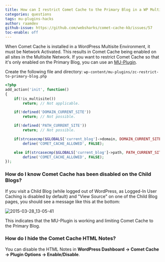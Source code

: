 ```yaml
---
title: How can I restrict Comet Cache to the Primary Blog in a WP Multisite Environment?
categories: questions
tags: mu-plugins-hacks
author: raamdev
github-issue: https://github.com/websharks/comet-cache-kb/issues/57
toc-enable: off
---
```


When Comet Cache is installed in a WordPress Multisite Environment, it must be Network Activated. This results in Comet Cache being enabled on all sites in the Multisite Network. If you want to restrict Comet Cache so that it's only enabled on the Primary Blog, you can use an [MU-Plugin](http://codex.wordpress.org/Must_Use_Plugins).

Create the following file and directory: `wp-content/mu-plugins/zc-restrict-to-primary-blog.php`

```php
<?php
add_action('init', function()
{
    if(!is_multisite())
        return; // Not applicable.

    if(!defined('DOMAIN_CURRENT_SITE'))
        return; // Not possible.

    if(!defined('PATH_CURRENT_SITE'))
        return; // Not possible.

    if(strcasecmp($GLOBALS['current_blog']->domain, DOMAIN_CURRENT_SITE) !== 0)
        define('COMET_CACHE_ALLOWED', FALSE);

    else if(strcasecmp($GLOBALS['current_blog']->path, PATH_CURRENT_SITE) !== 0)
        define('COMET_CACHE_ALLOWED', FALSE);
});
```

### How do I know Comet Cache has been disabled on the Child Blogs?

If you visit a Child Blog (while logged out of WordPress, as Logged-In User Caching is disabled by default) and "View Source" on one of the Child Blog pages, you should see a message like this at the bottom:

![2015-03-28_13-05-41](https://cloud.githubusercontent.com/assets/53005/6881964/52977ecc-d54b-11e4-9e81-fc48370b71f6.png)

This indicates that the MU-Plugin is working and limiting Comet Cache to the Primary Blog.

### How do I hide the Comet Cache HTML Notes?

You can disable the HTML Notes in **WordPress Dashboard → Comet Cache → Plugin Options → Enable/Disable**.
